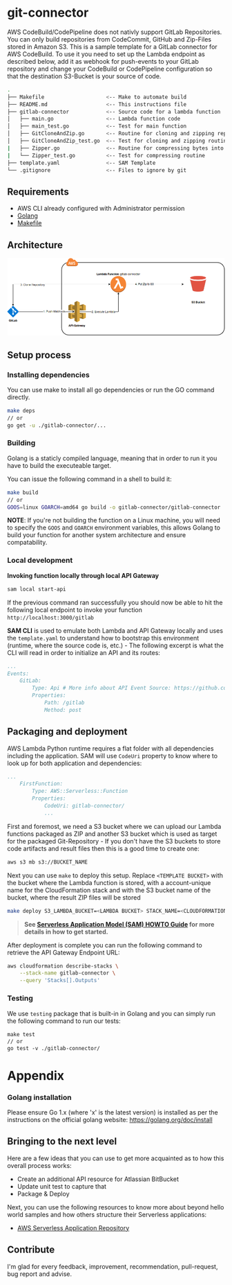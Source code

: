 # git-connector

AWS CodeBuild/CodePipeline does not nativly support GitLab Repositories. You can only build repositories from CodeCommit, GitHub and Zip-Files stored in Amazon S3. This is a sample template for a GitLab connector for AWS CodeBuild. To use it you need to set up the Lambda endpoint as described below, add it as webhook for push-events to your GitLab repository and change your CodeBuild or CodePipeline configuration so that the destination S3-Bucket is your source of code.
```bash
.
├── Makefile                    <-- Make to automate build
├── README.md                   <-- This instructions file
├── gitlab-connector            <-- Source code for a lambda function
│   ├── main.go                 <-- Lambda function code
│   ├── main_test.go            <-- Test for main function
│   ├── GitCloneAndZip.go       <-- Routine for cloning and zipping repository 
│   ├── GitCloneAndZip_test.go  <-- Test for cloning and zipping routine
|   ├── Zipper.go               <-- Routine for compressing bytes into a Zip-archive 
|   └── Zipper_test.go          <-- Test for compressing routine
├── template.yaml               <-- SAM Template
└── .gitignore                  <-- Files to ignore by git
```

## Requirements

* AWS CLI already configured with Administrator permission
* [Golang](https://golang.org)
* [Makefile](https://wiki.ubuntuusers.de/Makefile/)

## Architecture
![Architecture](assets/architecture.png)

## Setup process

### Installing dependencies

You can use make to install all go dependencies or run the GO command directly.
```bash
make deps
// or
go get -u ./gitlab-connector/...
```

### Building

Golang is a staticly compiled language, meaning that in order to run it you have to build the executeable target.

You can issue the following command in a shell to build it:

```bash
make build
// or 
GOOS=linux GOARCH=amd64 go build -o gitlab-connector/gitlab-connector ./gitlab-connector
```

**NOTE**: If you're not building the function on a Linux machine, you will need to specify the `GOOS` and `GOARCH` environment variables, this allows Golang to build your function for another system architecture and ensure compatability.

### Local development

**Invoking function locally through local API Gateway**

```bash
sam local start-api
```

If the previous command ran successfully you should now be able to hit the following local endpoint to invoke your function `http://localhost:3000/gitlab`

**SAM CLI** is used to emulate both Lambda and API Gateway locally and uses the `template.yaml` to understand how to bootstrap this environment (runtime, where the source code is, etc.) - The following excerpt is what the CLI will read in order to initialize an API and its routes:

```yaml
...
Events:
    GitLab:
        Type: Api # More info about API Event Source: https://github.com/awslabs/serverless-application-model/blob/master/versions/2016-10-31.md#api
        Properties:
            Path: /gitlab
            Method: post
```

## Packaging and deployment

AWS Lambda Python runtime requires a flat folder with all dependencies including the application. SAM will use `CodeUri` property to know where to look up for both application and dependencies:

```yaml
...
    FirstFunction:
        Type: AWS::Serverless::Function
        Properties:
            CodeUri: gitlab-connector/
            ...
```

First and foremost, we need a S3 bucket where we can upload our Lambda functions packaged as ZIP and another S3 bucket which is used as target for the packaged Git-Repository - If you don't have the S3 buckets to store code artifacts and result files then this is a good time to create one:

```bash
aws s3 mb s3://BUCKET_NAME
```

Next you can use `make` to deploy this setup. Replace `<TEMPLATE BUCKET>` with the bucket where the Lambda function is stored, <CLOUDFORMATION STACK NAME> with a account-unique name for the CloudFormation stack and <TARGET BUCKET> with the S3 bucket name of the bucket, where the result ZIP files will be stored
```bash
make deploy S3_LAMBDA_BUCKET=<LAMBDA BUCKET> STACK_NAME=<CLOUDFORMATION STACK NAME> S3_TARGET_BUCKET=<TARGET BUCKET>
```
> **See [Serverless Application Model (SAM) HOWTO Guide](https://github.com/awslabs/serverless-application-model/blob/master/HOWTO.md) for more details in how to get started.**

After deployment is complete you can run the following command to retrieve the API Gateway Endpoint URL:

```bash
aws cloudformation describe-stacks \
    --stack-name gitlab-connector \
    --query 'Stacks[].Outputs'
``` 

### Testing

We use `testing` package that is built-in in Golang and you can simply run the following command to run our tests:

```shell
make test
// or
go test -v ./gitlab-connector/
```
# Appendix

### Golang installation

Please ensure Go 1.x (where 'x' is the latest version) is installed as per the instructions on the official golang website: https://golang.org/doc/install


## Bringing to the next level

Here are a few ideas that you can use to get more acquainted as to how this overall process works:

* Create an additional API resource for Atlassian BitBucket
* Update unit test to capture that
* Package & Deploy

Next, you can use the following resources to know more about beyond hello world samples and how others structure their Serverless applications:

* [AWS Serverless Application Repository](https://aws.amazon.com/serverless/serverlessrepo/)

## Contribute
I'm glad for every feedback, improvement, recommendation, pull-request, bug report and advise.
